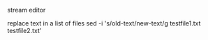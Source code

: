 stream editor

replace text in a list of files
sed -i 's/old-text/new-text/g testfile1.txt testfile2.txt'
